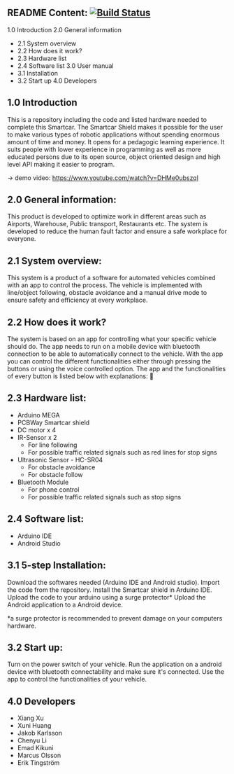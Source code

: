 ## README Content: [![Build Status](https://travis-ci.org/DIT112-V19/group-06.svg?branch=master)](https://travis-ci.org/DIT112-V19/group-06) 
1.0 Introduction
2.0 General information
  - 2.1 System overview
  - 2.2 How does it work?
  - 2.3 Hardware list
  - 2.4 Software list
3.0 User manual
  - 3.1 Installation
  - 3.2 Start up
4.0 Developers 

## 1.0 Introduction
This is a repository including the code and listed hardware needed to complete this Smartcar. The Smartcar Shield makes it possible for the user to make various types of robotic applications without spending enormous amount of time and money. It opens for a pedagogic learning experience. It suits people with lower experience in programming as well as more educated persons due to its open source, object oriented design and high level API making it easier to program. 

-> demo video: https://www.youtube.com/watch?v=DHMe0ubszqI 

## 2.0 General information: 
This product is developed to optimize work in different areas such as Airports, Warehouse, Public transport, Restaurants etc. The system is developed to reduce the human fault factor and ensure a safe workplace for everyone.

## 2.1 System overview: 
This system is a product of a software for automated vehicles combined with an app to control the process. The vehicle is implemented with line/object following, obstacle avoidance and a manual drive mode to ensure safety and efficiency at every workplace. 

## 2.2 How does it work?
The system is based on an app for controlling what your specific vehicle should do. The app needs to run on a mobile device with bluetooth connection to be able to automatically connect to the vehicle. With the app you can control the different functionalities either through pressing the buttons or using the voice controlled option. The app and the functionalities of every button is listed below with explanations: 


## 2.3  Hardware list:

* Arduino MEGA
* PCBWay Smartcar shield
* DC motor x 4
* IR-Sensor x 2
  - For line following 
  - For possible traffic related signals such as red lines for stop signs
* Ultrasonic Sensor - HC-SR04
  - For obstacle avoidance
  - For obstacle follow 
* Bluetooth Module
  - For phone control
  - For possible traffic related signals such as stop signs

## 2.4 Software list:
* Arduino IDE
* Android Studio


## 3.1 5-step Installation:

Download the softwares needed (Arduino IDE and Android studio).
Import the code from the repository.
Install the Smartcar shield in Arduino IDE.
Upload the code to your arduino using a surge protector*
Upload the Android application to a Android device. 

*a surge protector is recommended to prevent damage on your computers hardware. 

## 3.2 Start up: 
Turn on the power switch of your vehicle.
Run the application on a android device with bluetooth connectability and make sure it's connected.
Use the app to control the functionalities of your vehicle. 

## 4.0 Developers
* Xiang Xu
* Xuni Huang
* Jakob Karlsson
* Chenyu Li
* Emad Kikuni
* Marcus Olsson
* Erik Tingström

